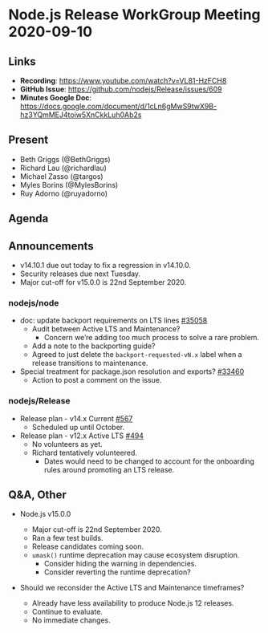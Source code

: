 # Node.js Release WorkGroup Meeting 2020-09-10

## Links

* **Recording**:  https://www.youtube.com/watch?v=VL81-HzFCH8
* **GitHub Issue**: https://github.com/nodejs/Release/issues/609
* **Minutes Google Doc**: https://docs.google.com/document/d/1cLn6gMwS9twX9B-hz3YQmMEJ4toiw5XnCkkLuh0Ab2s

## Present

* Beth Griggs (@BethGriggs)
* Richard Lau (@richardlau)
* Michael Zasso (@targos)
* Myles Borins (@MylesBorins)
* Ruy Adorno (@ruyadorno)

## Agenda

## Announcements

* v14.10.1 due out today to fix a regression in v14.10.0.
* Security releases due next Tuesday.
* Major cut-off for v15.0.0 is 22nd September 2020.

### nodejs/node

* doc: update backport requirements on LTS lines [#35058](https://github.com/nodejs/node/pull/35058)
  * Audit between Active LTS and Maintenance?
     * Concern we’re adding too much process to solve a rare problem.
  * Add a note to the backporting guide?
  * Agreed to just delete the `backport-requested-vN.x` label when a release transitions to maintenance.
* Special treatment for package.json resolution and exports? [#33460](https://github.com/nodejs/node/issues/33460)
  * Action to post a comment on the issue.

### nodejs/Release

* Release plan - v14.x Current [#567](https://github.com/nodejs/Release/issues/567)
  * Scheduled up until October.
* Release plan - v12.x Active LTS [#494](https://github.com/nodejs/Release/issues/494)
  * No volunteers as yet.
  * Richard tentatively volunteered.
     * Dates would need to be changed to account for the onboarding rules around promoting an LTS release.

## Q&A, Other

* Node.js v15.0.0
  * Major cut-off is 22nd September 2020.
  * Ran a few test builds.
  * Release candidates coming soon.
  * `umask()` runtime deprecation may cause ecosystem disruption.
    * Consider hiding the warning in dependencies.
    * Consider reverting the runtime deprecation?

* Should we reconsider the Active LTS and Maintenance timeframes?
  * Already have less availability to produce Node.js 12 releases.
  * Continue to evaluate.
  * No immediate changes.

